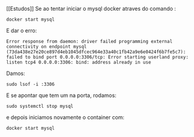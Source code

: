 [[Estudos]]
Se ao tentar iniciar o mysql docker atraves do comando :
```
docker start mysql
```

E dar o erro:

```
Error response from daemon: driver failed programming external connectivity on endpoint mysql (73da438e27e20ce897d4eb1045dfcec964e33a40c1fb42a9e6e0424f6b7fe5c7): failed to bind port 0.0.0.0:3306/tcp: Error starting userland proxy: listen tcp4 0.0.0.0:3306: bind: address already in use
```

Damos:

```
sudo lsof -i :3306

```

E se apontar que tem um na porta, rodamos:

```
sudo systemctl stop mysql
```

e depois iniciamos novamente o container com:

```
docker start mysql
```

